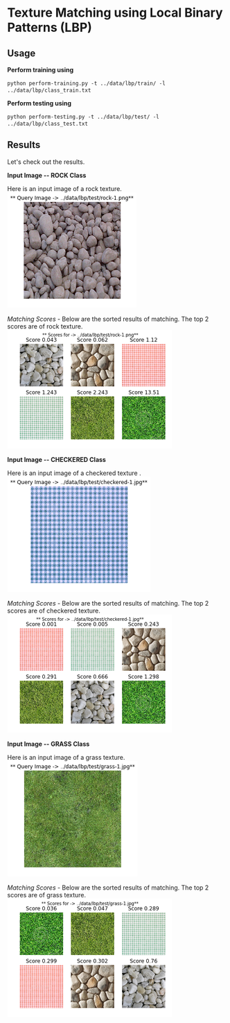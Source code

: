 # Texture Matching using Local Binary Patterns (LBP)

## Usage

__Perform training using__

```
python perform-training.py -t ../data/lbp/train/ -l ../data/lbp/class_train.txt
```

__Perform testing using__

```
python perform-testing.py -t ../data/lbp/test/ -l ../data/lbp/class_test.txt
```
## Results

Let's check out the results.

__Input Image -- ROCK Class__

Here is an input image of a rock texture.
![alt tag](docs/images/query-image-1.png)

_Matching Scores_ - Below are the sorted results of matching. The top 2 scores are of rock texture.
![alt tag](docs/images/query-image-results-1.png)

__Input Image -- CHECKERED Class__

Here is an input image of a checkered texture .
![alt tag](docs/images/query-image-2.png)

_Matching Scores_ - Below are the sorted results of matching. The top 2 scores are of checkered texture.
![alt tag](docs/images/query-image-results-2.png)

__Input Image -- GRASS Class__

Here is an input image of a grass texture.
![alt tag](docs/images/query-image-3.png)

_Matching Scores_ - Below are the sorted results of matching. The top 2 scores are of grass texture.
![alt tag](docs/images/query-image-results-3.png)
